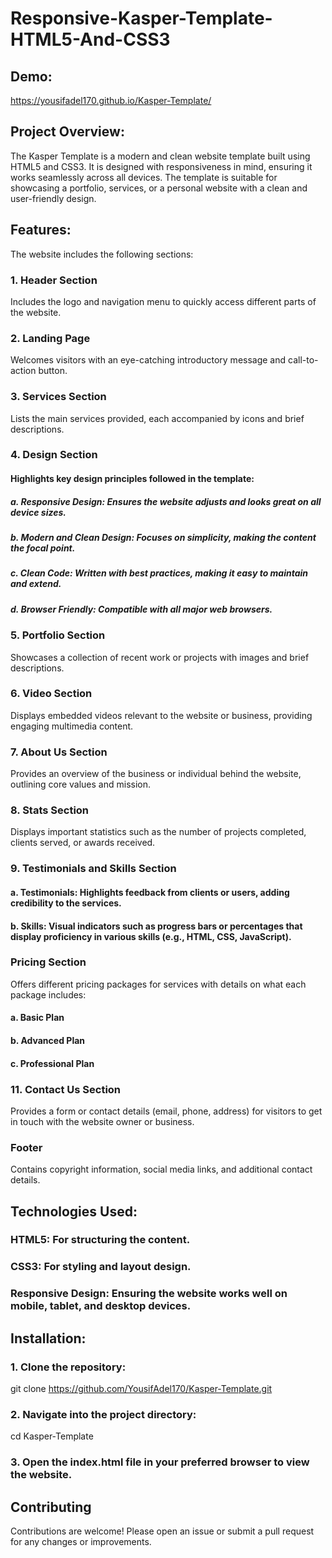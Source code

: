 # Responsive-Kasper-Template-HTML5-And-CSS3

## Demo:
https://yousifadel170.github.io/Kasper-Template/

## Project Overview:
The Kasper Template is a modern and clean website template built using HTML5 and CSS3. It is designed with responsiveness in mind, ensuring it works seamlessly across all devices. The template is suitable for showcasing a portfolio, services, or a personal website with a clean and user-friendly design.

## Features:
The website includes the following sections:
### 1. Header Section
Includes the logo and navigation menu to quickly access different parts of the website.
### 2. Landing Page
Welcomes visitors with an eye-catching introductory message and call-to-action button.
### 3. Services Section
Lists the main services provided, each accompanied by icons and brief descriptions.
### 4. Design Section
#### Highlights key design principles followed in the template:
##### a. Responsive Design: Ensures the website adjusts and looks great on all device sizes.
##### b. Modern and Clean Design: Focuses on simplicity, making the content the focal point.
##### c. Clean Code: Written with best practices, making it easy to maintain and extend.
##### d. Browser Friendly: Compatible with all major web browsers.
### 5. Portfolio Section
Showcases a collection of recent work or projects with images and brief descriptions.
### 6. Video Section
Displays embedded videos relevant to the website or business, providing engaging multimedia content.
### 7. About Us Section
Provides an overview of the business or individual behind the website, outlining core values and mission.
### 8. Stats Section
Displays important statistics such as the number of projects completed, clients served, or awards received.
### 9. Testimonials and Skills Section
#### a. Testimonials: Highlights feedback from clients or users, adding credibility to the services.
#### b. Skills: Visual indicators such as progress bars or percentages that display proficiency in various skills (e.g., HTML, CSS, JavaScript).
### Pricing Section
Offers different pricing packages for services with details on what each package includes:
#### a. Basic Plan
#### b. Advanced Plan
#### c. Professional Plan
### 11. Contact Us Section
Provides a form or contact details (email, phone, address) for visitors to get in touch with the website owner or business.
### Footer
Contains copyright information, social media links, and additional contact details.

## Technologies Used: 
### HTML5: For structuring the content.
### CSS3: For styling and layout design.
### Responsive Design: Ensuring the website works well on mobile, tablet, and desktop devices.

## Installation:
### 1. Clone the repository:
git clone https://github.com/YousifAdel170/Kasper-Template.git
### 2. Navigate into the project directory:
cd Kasper-Template
### 3. Open the index.html file in your preferred browser to view the website.

## Contributing
Contributions are welcome! Please open an issue or submit a pull request for any changes or improvements.


